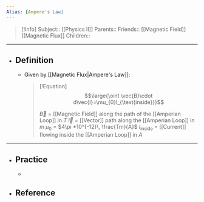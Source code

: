 ```yaml
---
Alias: [Ampere's Law]
---
```

> [!Info]
> Subject:: [[Physics II]]
> Parents:: 
> Friends:: [[Magnetic Field]] [[Magnetic Flux]]
> Children:: 
---
- ## Definition
	- Given by [[Magnetic Flux|Ampere's Law]]:
	  > [!Equation]
	  > $$\large{\oint \vec{B}\cdot d\vec{l}=\mu_{0}I_{\text{inside}}}$$
	  > 
	  > $\vec{B}$ = [[Magnetic Field]] along the path of the [[Amperian Loop]] in $T$
	  > $\vec{l}$ = [[Vector]] path along the [[Amperian Loop]] in $m$
	  > $\mu_{0}$ = $4\pi *10^{-12}\, \frac{Tm}{A}$
	  > $I_{\text{inside}}$ = [[Current]] flowing inside the [[Amperian Loop]] in $A$
---
- ## Practice
	- 
- ## Reference